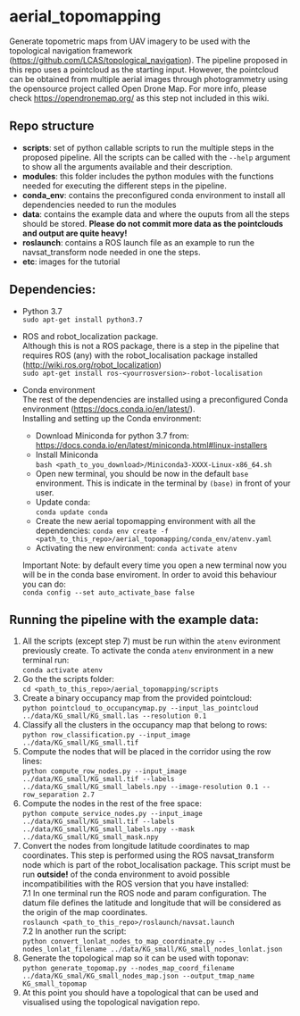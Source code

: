# aerial_topomapping

Generate topometric maps from UAV imagery to be used with the topological navigation framework (https://github.com/LCAS/topological_navigation).
The pipeline proposed in this repo uses a pointcloud as the starting input. However, the pointcloud can be obtained from multiple aerial images through photogrammetry using the opensource project called Open Drone Map. For more info, please check https://opendronemap.org/ as this step not included in this wiki.

## Repo structure
- **scripts**: set of python callable scripts to run the multiple steps in the proposed pipeline. All the scripts can be called with the `--help` argument to show all the arguments available and their description. 
- **modules**: this folder includes the python modules with the functions needed for executing the different steps in the pipeline.
- **conda_env**: contains the preconfigured conda environment to install all dependencies needed to run the modules
- **data**: contains the example data and where the ouputs from all the steps should be stored. **Please do not commit more data as the pointclouds and output are quite heavy!**
- **roslaunch**: contains a ROS launch file as an example to run the navsat_transform node needed in one the steps.
- **etc**: images for the tutorial

## Dependencies:
- Python 3.7  
`sudo apt-get install python3.7`
- ROS and robot_localization package.  
Although this is not a ROS package, there is a step in the pipeline that requires ROS (any) with the robot_localisation package installed (http://wiki.ros.org/robot_localization)  
`sudo apt-get install ros-<yourrosversion>-robot-localisation`
- Conda environment  
The rest of the dependencies are installed using a preconfigured Conda environment (https://docs.conda.io/en/latest/).  
Installing and setting up the Conda environment:  
  - Download Miniconda for python 3.7 from: https://docs.conda.io/en/latest/miniconda.html#linux-installers
  - Install Miniconda  
  `bash <path_to_you_download>/Miniconda3-XXXX-Linux-x86_64.sh`
  - Open new terminal, you should be now in the default `base` environment. This is indicate in the terminal by `(base)` in front of your user.
  - Update conda:  
  `conda update conda`
  - Create the new aerial topomapping environment with all the dependencies:
  `conda env create -f <path_to_this_repo>/aerial_topomapping/conda_env/atenv.yaml`
  - Activating the new environment:
  `conda activate atenv`

  Important Note: by default every time you open a new terminal now you will be in the conda base enviroment. In order to avoid this behaviour you can do:  
  `conda config --set auto_activate_base false`

## Running the pipeline with the example data:
1. All the scripts (except step 7) must be run within the `atenv` evironment previously create.  To activate the conda `atenv` environment in a new terminal run:  
`conda activate atenv`
1. Go the the scripts folder:  
`cd <path_to_this_repo>/aerial_topomapping/scripts`
1. Create a binary occupancy map from the provided pointcloud:  
`python pointcloud_to_occupancymap.py --input_las_pointcloud ../data/KG_small/KG_small.las --resolution 0.1`
1. Classify all the clusters in the occupancy map that belong to rows:  
`python row_classification.py --input_image ../data/KG_small/KG_small.tif`
1. Compute the nodes that will be placed in the corridor using the row lines:  
`python compute_row_nodes.py --input_image ../data/KG_small/KG_small.tif --labels ../data/KG_small/KG_small_labels.npy --image-resolution 0.1 --row_separation 2.7`
1. Compute the nodes in the rest of the free space:    
`python compute_service_nodes.py --input_image ../data/KG_small/KG_small.tif --labels ../data/KG_small/KG_small_labels.npy --mask ../data/KG_small/KG_small_mask.npy`
1. Convert the nodes from longitude latitude coordinates to map coordinates. This step is performed using the ROS navsat_transform node which is part of the robot_localisation package. This script must be run **outside!** of the conda environment to avoid possible incompatibilities with the ROS version that you have installed:  
  7.1 In one terminal run the ROS node and param configuration. The datum file defines the latitude and longitude that will be considered as the origin of the map coordinates.  
  `roslaunch <path_to_this_repo>/roslaunch/navsat.launch`  
  7.2 In another run the script:  
  `python convert_lonlat_nodes_to_map_coordinate.py --nodes_lonlat_filename ../data/KG_small/KG_small_nodes_lonlat.json`
1. Generate the topological map so it can be used with toponav:  
`python generate_topomap.py --nodes_map_coord_filename ../data/KG_smal/KG_small_nodes_map.json --output_tmap_name KG_small_topomap`  
1. At this point you should have a topological that can be used and visualised using the topological navigation repo.
